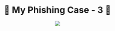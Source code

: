 <h1 align="center">🎣 My Phishing Case - 3 🎣</h1>   
<p align="center">
  <img src="https://github.com/user-attachments/assets/4c92d9b9-db16-41f3-aa0a-07a2ef37ce8e">
</p>
